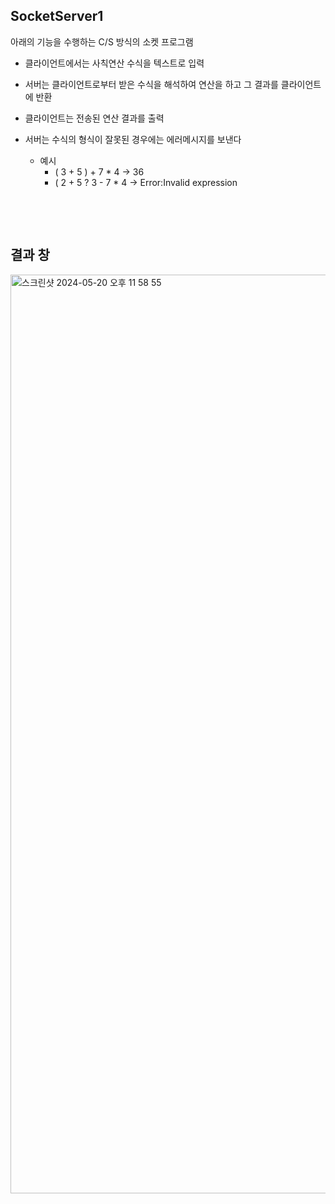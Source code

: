 ## SocketServer1

아래의 기능을 수행하는 C/S 방식의 소켓 프로그램

* 클라이언트에서는 사칙연산 수식을 텍스트로 입력
* 서버는 클라이언트로부터 받은 수식을 해석하여 연산을 하고 그 결과를 클라이언트에 반환
* 클라이언트는 전송된 연산 결과를 출력
  
* 서버는 수식의 형식이 잘못된 경우에는 에러메시지를 보낸다
    * 예시
      * ( 3 + 5  ) + 7 * 4   -> 36
      * ( 2 + 5 ? 3 - 7 * 4   -> Error:Invalid expression       

&nbsp;

&nbsp;
## 결과 창
<img width="1470" alt="스크린샷 2024-05-20 오후 11 58 55" src="https://github.com/Yangdaehan/socketServer2/assets/68599095/0152eff5-9731-42c6-95e2-7c27e696b5a8">

































